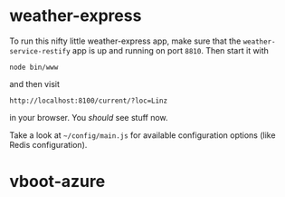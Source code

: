 # weather-express

To run this nifty little weather-express app, make sure that the `weather-service-restify` app is up and running on port `8810`.
Then start it with

    node bin/www

and then visit 

    http://localhost:8100/current/?loc=Linz

in your browser. You *should* see stuff now.

Take a look at `~/config/main.js` for available configuration options (like Redis configuration).
# vboot-azure
